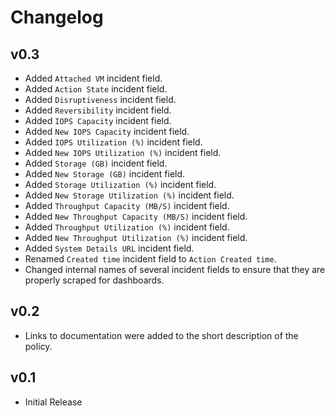 # Changelog

## v0.3

- Added `Attached VM` incident field.
- Added `Action State` incident field.
- Added `Disruptiveness` incident field.
- Added `Reversibility` incident field.
- Added `IOPS Capacity` incident field.
- Added `New IOPS Capacity` incident field.
- Added `IOPS Utilization (%)` incident field.
- Added `New IOPS Utilization (%)` incident field.
- Added `Storage (GB)` incident field.
- Added `New Storage (GB)` incident field.
- Added `Storage Utilization (%)` incident field.
- Added `New Storage Utilization (%)` incident field.
- Added `Throughput Capacity (MB/S)` incident field.
- Added `New Throughput Capacity (MB/S)` incident field.
- Added `Throughput Utilization (%)` incident field.
- Added `New Throughput Utilization (%)` incident field.
- Added `System Details URL` incident field.
- Renamed `Created time` incident field to `Action Created time`.
- Changed internal names of several incident fields to ensure that they are properly scraped for dashboards.

## v0.2

- Links to documentation were added to the short description of the policy.

## v0.1

- Initial Release
